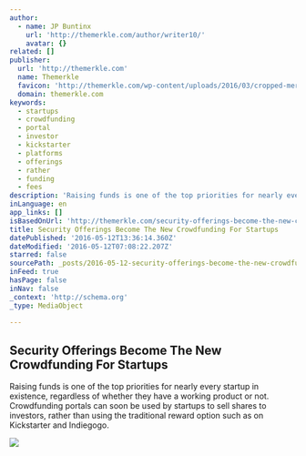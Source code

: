 ```yaml
---
author:
  - name: JP Buntinx
    url: 'http://themerkle.com/author/writer10/'
    avatar: {}
related: []
publisher:
  url: 'http://themerkle.com'
  name: Themerkle
  favicon: 'http://themerkle.com/wp-content/uploads/2016/03/cropped-merkle-white-1-192x192.png'
  domain: themerkle.com
keywords:
  - startups
  - crowdfunding
  - portal
  - investor
  - kickstarter
  - platforms
  - offerings
  - rather
  - funding
  - fees
description: 'Raising funds is one of the top priorities for nearly every startup in existence, regardless of whether they have a working product or not. Crowdfunding portals can soon be used by startups to sell shares to investors, rather than using the traditional reward option such as on Kickstarter and Indiegogo.'
inLanguage: en
app_links: []
isBasedOnUrl: 'http://themerkle.com/security-offerings-become-the-new-crowdfunding-for-startups/'
title: Security Offerings Become The New Crowdfunding For Startups
datePublished: '2016-05-12T13:36:14.360Z'
dateModified: '2016-05-12T07:08:22.207Z'
starred: false
sourcePath: _posts/2016-05-12-security-offerings-become-the-new-crowdfunding-for-startups.md
inFeed: true
hasPage: false
inNav: false
_context: 'http://schema.org'
_type: MediaObject

---
```

<article style=""><h1>Security Offerings Become The New Crowdfunding For Startups</h1><p>Raising funds is one of the top priorities for nearly every startup in existence, regardless of whether they have a working product or not. Crowdfunding portals can soon be used by startups to sell shares to investors, rather than using the traditional reward option such as on Kickstarter and Indiegogo.</p><img src="http://themerkle.com/wp-content/uploads/2016/05/shutterstock_407666284.jpg" /></article>